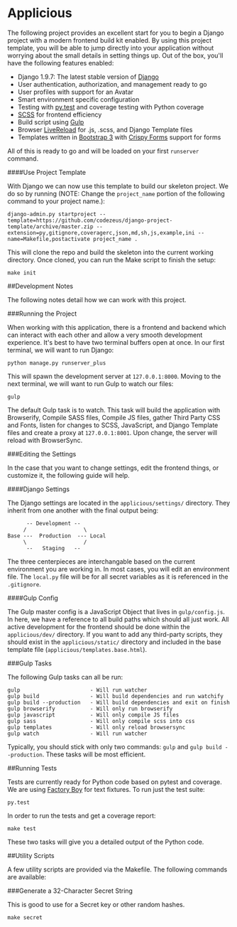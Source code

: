 # Applicious

The following project provides an excellent start for you to begin a Django
project with a modern frontend build kit enabled. By using this project
template, you will be able to jump directly into your application without
worrying about the small details in setting things up. Out of the box, you'll
have the following features enabled:

- Django 1.9.7: The latest stable version of [Django](https://www.djangoproject.com/)
- User authentication, authorization, and management ready to go
- User profiles with support for an Avatar
- Smart environment specific configuration
- Testing with [py.test](http://pytest.org/latest/) and coverage testing with Python coverage
- [SCSS](http://sass-lang.com/) for frontend efficiency
- Build script using [Gulp](http://gulpjs.com/)
- Browser [LiveReload](https://www.npmjs.com/package/livereload) for .js, .scss, and Django Template files
- Templates written in [Bootstrap 3](http://getbootstrap.com/) with [Crispy Forms](https://github.com/maraujop/django-crispy-forms) support for forms

All of this is ready to go and will be loaded on your first `runserver` command. 

####Use Project Template

With Django we can now use this template to build our skeleton project. We do
so by running (NOTE: Change the `project_name` portion of the following
command to your project name.):

```
django-admin.py startproject --template=https://github.com/codezeus/django-project-template/archive/master.zip --extension=py,gitignore,coveragerc,json,md,sh,js,example,ini --name=Makefile,postactivate project_name .
```

This will clone the repo and build the skeleton into the current working
directory. Once cloned, you can run the Make script to finish the setup:

```
make init
```

##Development Notes

The following notes detail how we can work with this project.

###Running the Project

When working with this application, there is a frontend and backend which can
interact with each other and allow a very smooth development experience. It's
best to have two terminal buffers open at once. In our first terminal, we
will want to run Django:

```
python manage.py runserver_plus
```

This will spawn the development server at `127.0.0.1:8000`. Moving to the next
terminal, we will want to run Gulp to watch our files:

```
gulp
```

The default Gulp task is to watch. This task will build the application
with Browserify, Compile SASS files, Compile JS files, gather Third
Party CSS and Fonts, listen for changes to SCSS, JavaScript, and Django
Template files and create a proxy at `127.0.0.1:8001`. Upon change, the server
will reload with BrowserSync.

###Editing the Settings

In the case that you want to change settings, edit the frontend things, or
customize it, the following guide will help.

####Django Settings

The Django settings are located in the `applicious/settings/` directory. They
inherit from one another with the final output being:

```
      -- Development --
     /                  \
Base ---  Production  --- Local
     \                  /
      --   Staging   --
```

The three centerpieces are interchangable based on the current environment you
are working in. In most cases, you will edit an environment file. The
`local.py` file will be for all secret variables as it is referenced in the
`.gitignore`.

####Gulp Config

The Gulp master config is a JavaScript Object that lives in `gulp/config.js`.
In here, we have a reference to all build paths which should all just work.
All active development for the frontend should be done within the
`applicious/dev/` directory. If you want to add any third-party scripts,
they should exist in the `applicious/static/` directory and included in
the base template file (`applicious/templates.base.html`).

###Gulp Tasks

The following Gulp tasks can all be run:

```
gulp                      - Will run watcher
gulp build                - Will build dependencies and run watchify
gulp build --production   - Will build dependencies and exit on finish
gulp browserify           - Will only run browserify
gulp javascript           - Will only compile JS files
gulp sass                 - Will only compile scss into css
gulp templates            - Will only reload browsersync
gulp watch                - Will run watcher
```

Typically, you should stick with only two commands: `gulp` and `gulp build
--production`. These tasks will be most efficient.

##Running Tests

Tests are currently ready for Python code based on pytest and coverage. We are
using [Factory Boy](http://factoryboy.readthedocs.io/en/latest/) for text
fixtures. To run just the test suite:

```
py.test
```

In order to run the tests and get a coverage report:

```
make test
```

These two tasks will give you a detailed output of the Python code.

##Utility Scripts

A few utility scripts are provided via the Makefile. The following commands are
available:

###Generate a 32-Character Secret String

This is good to use for a Secret key or other random hashes.

```
make secret
```
